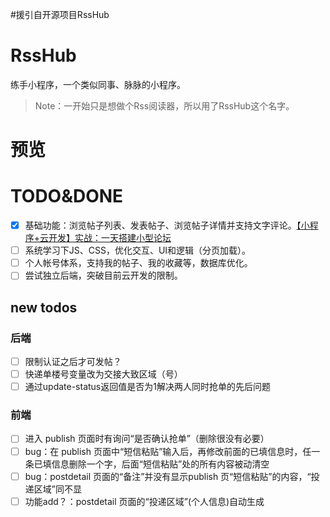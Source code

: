 #援引自开源项目RssHub
# RssHub
练手小程序，一个类似同事、脉脉的小程序。

> Note：一开始只是想做个Rss阅读器，所以用了RssHub这个名字。

# 预览

# TODO&DONE
- [x] 基础功能：浏览帖子列表、发表帖子、浏览帖子详情并支持文字评论。[【小程序+云开发】实战：一天搭建小型论坛
](https://segmentfault.com/a/1190000017171840)
- [ ] 系统学习下JS、CSS，优化交互、UI和逻辑（分页加载）。
- [ ] 个人帐号体系，支持我的帖子、我的收藏等，数据库优化。
- [ ] 尝试独立后端，突破目前云开发的限制。

## new todos
### 后端
- [ ] 限制认证之后才可发帖？
- [ ] 快递单楼号变量改为交接大致区域（号）
- [ ] 通过update-status返回值是否为1解决两人同时抢单的先后问题

### 前端
- [ ] 进入 publish 页面时有询问“是否确认抢单”（删除很没有必要）
- [ ] bug：在 publish 页面中“短信粘贴”输入后，再修改前面的已填信息时，任一条已填信息删除一个字，后面“短信粘贴”处的所有内容被动清空
- [ ] bug：postdetail 页面的“备注”并没有显示publish 页“短信粘贴”的内容，“投递区域”同不显
- [ ] 功能add？：postdetail 页面的“投递区域”(个人信息)自动生成